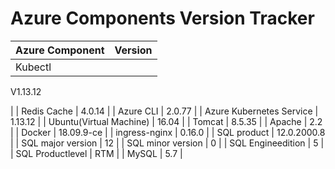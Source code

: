﻿ 

Azure Components Version Tracker
================================

 
| Azure Component | Version |
| --- | --- |
| Kubectl | 
V1.13.12

 |
| Redis Cache | 4.0.14 |
| Azure CLI | 2.0.77 |
| Azure Kubernetes Service | 1.13.12 |
| Ubuntu(Virtual Machine) | 16.04 |
| Tomcat | 8.5.35 |
| Apache | 2.2 |
| Docker | 18.09.9-ce |
| ingress-nginx | 0.16.0 |
| SQL product | 12.0.2000.8 |
| SQL major version | 12 |
| SQL minor version | 0 |
| SQL Engineedition | 5 |
| SQL Productlevel | RTM |
| MySQL | 5.7 |
